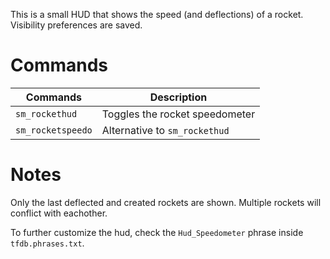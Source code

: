 This is a small HUD that shows the speed (and deflections) of a rocket. Visibility preferences are saved.

# Commands

  | Commands           | Description                               |
  |--------------------|-------------------------------------------|
  | `sm_rockethud`     | Toggles the rocket speedometer            |
  | `sm_rocketspeedo`  | Alternative to `sm_rockethud`             |

# Notes

Only the last deflected and created rockets are shown. Multiple rockets will conflict with eachother.

To further customize the hud, check the `Hud_Speedometer` phrase inside `tfdb.phrases.txt`.
